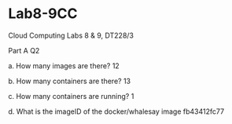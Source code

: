 # Lab8-9CC
Cloud Computing Labs 8 &amp; 9, DT228/3

Part A Q2

a. How	many	images	are	there? 12

b. How	many	containers	are	there? 13

c. How	many	containers	are	running? 1 

d. What	is	the	imageID	of	the	docker/whalesay	image fb43412fc77

